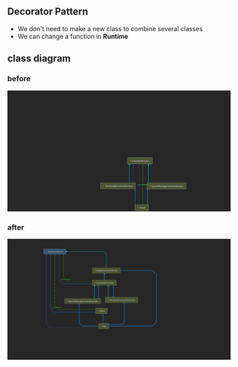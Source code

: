 ﻿## Decorator Pattern
- We don't need to make a new class to combine several classes
- We can change a function in **Runtime**
## class diagram


### before 
![](Original/ClassDiagram/before_decorator.png)

### after
![](AfterPattern/ClassDiagram/decorator_pattern.png)